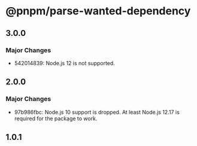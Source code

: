# @pnpm/parse-wanted-dependency

## 3.0.0

### Major Changes

- 542014839: Node.js 12 is not supported.

## 2.0.0

### Major Changes

- 97b986fbc: Node.js 10 support is dropped. At least Node.js 12.17 is required for the package to work.

## 1.0.1
